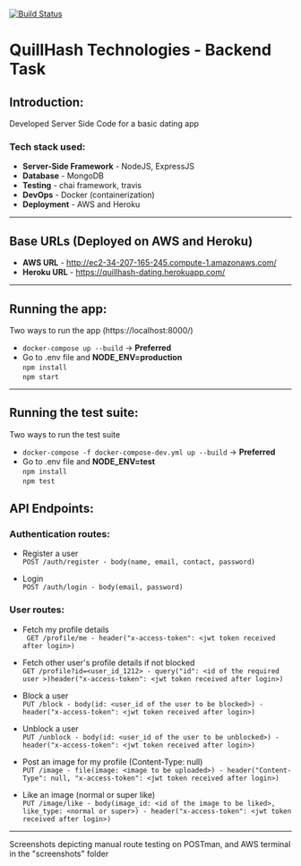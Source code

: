 [![Build Status](https://travis-ci.com/yashvardhan-kukreja/quillhash-backend-task.svg?token=xkGWiw62FsqB4JqveXu3&branch=master)](https://travis-ci.com/yashvardhan-kukreja/quillhash-backend-task)
# QuillHash Technologies - Backend Task
## Introduction: 
Developed Server Side Code for a basic dating app<br>
### Tech stack used:
 - **Server-Side Framework** - NodeJS, ExpressJS 
 - **Database** - MongoDB
 - **Testing** - chai framework, travis
 - **DevOps** - Docker (containerization)
 - **Deployment** - AWS and Heroku
-------
## Base URLs (Deployed on AWS and Heroku)
  - **AWS URL** - http://ec2-34-207-165-245.compute-1.amazonaws.com/
  - **Heroku URL** - https://quillhash-dating.herokuapp.com/
------

## Running the app:
Two ways to run the app (https://localhost:8000/)
- ```docker-compose up --build``` -> **Preferred**
- Go to .env file and **NODE_ENV=production**<br>
  ``` npm install ```<br>
  ``` npm start ```
-------
## Running the test suite:
Two ways to run the test suite
 - ```docker-compose -f docker-compose-dev.yml up --build``` -> **Preferred**
 - Go to .env file and **NODE_ENV=test**<br>
   ```npm install```<br>
   ```npm test``` 
## API Endpoints:
### Authentication routes:
 - Register a user<br>
 ```POST /auth/register - body(name, email, contact, password)```
 
 - Login<br>
 ```POST /auth/login - body(email, password)```
 
 ### User routes:
  - Fetch my profile details<br>
  ``` GET /profile/me - header("x-access-token": <jwt token received after login>)```
  
  - Fetch other user's profile details if not blocked<br>
  ```GET /profile?id=<user_id_1212> - query("id": <id of the required user >)header("x-access-token": <jwt token received after login>)```
  
  - Block a user<br>
  ```PUT /block - body(id: <user_id of the user to be blocked>) - header("x-access-token": <jwt token received after login>)```
  
  - Unblock a user<br>
  ```PUT /unblock - body(id: <user_id of the user to be unblocked>) - header("x-access-token": <jwt token received after login>)```
  
  - Post an image for my profile (Content-Type: null)<br>
  ```PUT /image - file(image: <image to be uploaded>) - header("Content-Type": null, "x-access-token": <jwt token received after login>)```
  
  - Like an image (normal or super like)<br>
  ```PUT /image/like - body(image_id: <id of the image to be liked>, like_type: <normal or super>) - header("x-access-token": <jwt token received after login>)```
--------
Screenshots depicting manual route testing on POSTman, and AWS terminal in the "screenshots" folder
